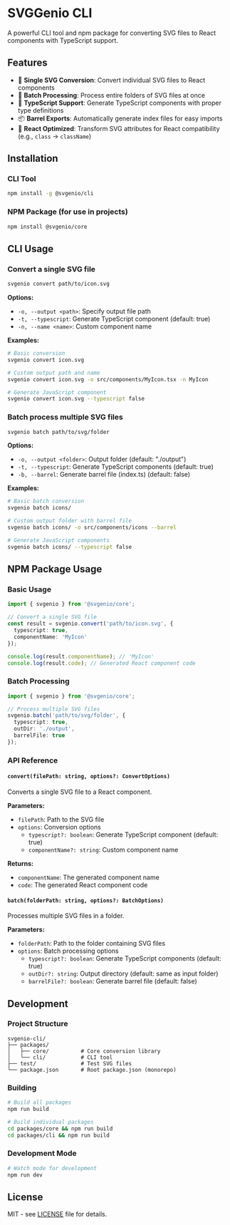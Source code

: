 # SVGGenio CLI

A powerful CLI tool and npm package for converting SVG files to React components with TypeScript support.

## Features

- 🎯 **Single SVG Conversion**: Convert individual SVG files to React components
- 📁 **Batch Processing**: Process entire folders of SVG files at once
- 🔧 **TypeScript Support**: Generate TypeScript components with proper type definitions
- 📦 **Barrel Exports**: Automatically generate index files for easy imports
- 🎨 **React Optimized**: Transform SVG attributes for React compatibility (e.g., `class` → `className`)

## Installation

### CLI Tool

```bash
npm install -g @svgenio/cli
```

### NPM Package (for use in projects)

```bash
npm install @svgenio/core
```

## CLI Usage

### Convert a single SVG file

```bash
svgenio convert path/to/icon.svg
```

**Options:**
- `-o, --output <path>`: Specify output file path
- `-t, --typescript`: Generate TypeScript component (default: true)
- `-n, --name <name>`: Custom component name

**Examples:**
```bash
# Basic conversion
svgenio convert icon.svg

# Custom output path and name
svgenio convert icon.svg -o src/components/MyIcon.tsx -n MyIcon

# Generate JavaScript component
svgenio convert icon.svg --typescript false
```

### Batch process multiple SVG files

```bash
svgenio batch path/to/svg/folder
```

**Options:**
- `-o, --output <folder>`: Output folder (default: "./output")
- `-t, --typescript`: Generate TypeScript components (default: true)
- `-b, --barrel`: Generate barrel file (index.ts) (default: false)

**Examples:**
```bash
# Basic batch conversion
svgenio batch icons/

# Custom output folder with barrel file
svgenio batch icons/ -o src/components/icons --barrel

# Generate JavaScript components
svgenio batch icons/ --typescript false
```

## NPM Package Usage

### Basic Usage

```typescript
import { svgenio } from '@svgenio/core';

// Convert a single SVG file
const result = svgenio.convert('path/to/icon.svg', {
  typescript: true,
  componentName: 'MyIcon'
});

console.log(result.componentName); // 'MyIcon'
console.log(result.code); // Generated React component code
```

### Batch Processing

```typescript
import { svgenio } from '@svgenio/core';

// Process multiple SVG files
svgenio.batch('path/to/svg/folder', {
  typescript: true,
  outDir: './output',
  barrelFile: true
});
```

### API Reference

#### `convert(filePath: string, options?: ConvertOptions)`

Converts a single SVG file to a React component.

**Parameters:**
- `filePath`: Path to the SVG file
- `options`: Conversion options
  - `typescript?: boolean`: Generate TypeScript component (default: true)
  - `componentName?: string`: Custom component name

**Returns:**
- `componentName`: The generated component name
- `code`: The generated React component code

#### `batch(folderPath: string, options?: BatchOptions)`

Processes multiple SVG files in a folder.

**Parameters:**
- `folderPath`: Path to the folder containing SVG files
- `options`: Batch processing options
  - `typescript?: boolean`: Generate TypeScript components (default: true)
  - `outDir?: string`: Output directory (default: same as input folder)
  - `barrelFile?: boolean`: Generate barrel file (default: false)

## Development

### Project Structure

```
svgenio-cli/
├── packages/
│   ├── core/          # Core conversion library
│   └── cli/           # CLI tool
├── test/              # Test SVG files
└── package.json       # Root package.json (monorepo)
```

### Building

```bash
# Build all packages
npm run build

# Build individual packages
cd packages/core && npm run build
cd packages/cli && npm run build
```

### Development Mode

```bash
# Watch mode for development
npm run dev
```

## License

MIT - see [LICENSE](LICENSE) file for details. 